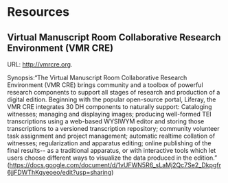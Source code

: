 # Resources
## Virtual Manuscript Room Collaborative Research Environment (VMR CRE)
URL: http://vmrcre.org.

Synopsis:“The Virtual Manuscript Room Collaborative Research Environment (VMR CRE) brings community and a toolbox of powerful research components to support all stages of research and production of a digital edition. Beginning with the popular open-source portal, Liferay, the VMR CRE integrates 30 DH components to naturally support: Cataloging witnesses; managing and displaying images; producing well-formed TEI transcriptions using a web-based WYSIWYM editor and storing those transcriptions to a versioned transcription repository; community volunteer task assignment and project management; automatic realtime collation of witnesses; regularization and apparatus editing; online publishing of the final results-- as a traditional apparatus, or with interactive tools which let users choose different ways to visualize the data produced in the edition.” (<https://docs.google.com/document/d/1vUFWN5R6_sLaMj2Qc7Se2_Dkpgfr6jjFDWThKqyeoeo/edit?usp=sharing>)
